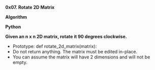 **0x07. Rotate 2D Matrix**

**Algorithm**

**Python**





**Given an n x n 2D matrix, rotate it 90 degrees clockwise.**

* Prototype: def rotate_2d_matrix(matrix):
* Do not return anything. The matrix must be edited in-place.
* You can assume the matrix will have 2 dimensions and will not be empty.

